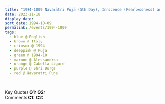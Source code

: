 ```yaml
---
title: "1994-1009 Navarātri Pūjā (5th Day), Innocence (Fearlessness) and Enlightened Faith, Tent, Cabella Ligure, Alessandria, Italy"
date: 2023-11-18
display_date: 
sort_date: 1994-10-09
permalink: /events/1994-1009
tags:
  - blue @ English
  - brown @ Italy
  - crimson @ 1994
  - deeppink @ Puja
  - green @ 1994-10
  - maroon @ Alessandria
  - orange @ Cabella Ligure
  - purple @ Shri Durga
  - red @ Navaratri Puja
---
```


<br>

<wave-list>
  <list-title color="DarkSeaGreen" width="55">Key Quotes</list-title>
  <list-item color="BlanchedAlmond" width="280"><b>Q1:</b> <i></i></list-item>
  <list-item color="Lavender" width="280"><b>Q2:</b> <i></i></list-item>
</wave-list>

<br>

<wave-list>
  <list-title color="DarkSeaGreen" width="55">Comments</list-title>
  <list-item color="BlanchedAlmond" width="280"><b>C1:</b> <i></i></list-item>
  <list-item color="Lavender" width="280"><b>C2:</b> <i></i></list-item>
</wave-list>